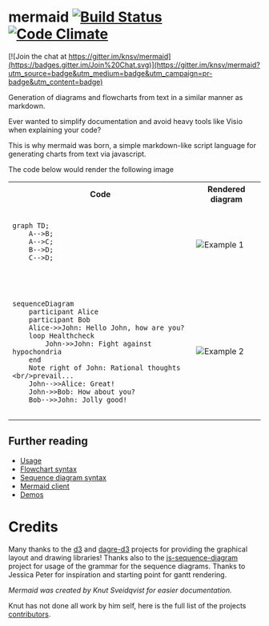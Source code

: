 
mermaid [![Build Status](https://travis-ci.org/knsv/mermaid.svg?branch=master)](https://travis-ci.org/knsv/mermaid) [![Code Climate](https://codeclimate.com/github/knsv/mermaid/badges/gpa.svg)](https://codeclimate.com/github/knsv/mermaid)
=======

[![Join the chat at https://gitter.im/knsv/mermaid](https://badges.gitter.im/Join%20Chat.svg)](https://gitter.im/knsv/mermaid?utm_source=badge&utm_medium=badge&utm_campaign=pr-badge&utm_content=badge)

Generation of diagrams and flowcharts from text in a similar manner as markdown.

Ever wanted to simplify documentation and avoid heavy tools like Visio when explaining your code?

This is why mermaid was born, a simple markdown-like script language for generating charts from text via javascript.

The code below would render the following image
<table>
<tr><th>Code</th><th>Rendered diagram</th></tr>
<tr><td>
<pre>
<code>
graph TD;
    A-->B;
    A-->C;
    B-->D;
    C-->D;
<code>
</pre>
</td>
<td>
<img src='http://www.sveido.com/mermaid/img/ex1.png' alt='Example 1'>
</td>
</tr>
<tr>
<td>
<pre>
<code>
sequenceDiagram
    participant Alice
    participant Bob
    Alice->>John: Hello John, how are you?
    loop Healthcheck
        John->>John: Fight against hypochondria
    end
    Note right of John: Rational thoughts &lt;br/>prevail...
    John-->>Alice: Great!
    John->>Bob: How about you?
    Bob-->>John: Jolly good!
</code>
</pre>
</td>
<td>
<img src='http://www.sveido.com/mermaid/img/seq1.png' alt='Example 2'>
</td>
</tr>
</table>

## Further reading

* [Usage](http://knsv.github.io/mermaid/usage.html)
* [Flowchart syntax](http://knsv.github.io/mermaid/flowchart.html)
* [Sequence diagram syntax](http://knsv.github.io/mermaid/sequenceDiagram.html)
* [Mermaid client](http://knsv.github.io/mermaid/mermaidCLI.html)
* [Demos](http://knsv.github.io/mermaid/demos.html)

# Credits
Many thanks to the [d3](http://d3js.org/) and [dagre-d3](https://github.com/cpettitt/dagre-d3) projects for providing
the graphical layout and drawing libraries! Thanks also to the
[js-sequence-diagram](http://bramp.github.io/js-sequence-diagrams) project for usage of the grammar for the
sequence diagrams. Thanks to Jessica Peter for inspiration and starting point for gantt rendering.

*Mermaid was created by Knut Sveidqvist for easier documentation.*

Knut has not done all work by him self, here is the full list of the projects [contributors](https://github.com/knsv/mermaid/graphs/contributors).
